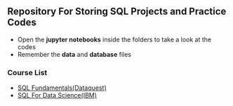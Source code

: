 ## Repository For Storing SQL Projects and Practice Codes

- Open the **jupyter notebooks** inside the folders to take a look at the codes
- Remember the **data** and **database** files

### Course List

- [SQL Fundamentals(Dataquest)](https://app.dataquest.io/course/sql-fundamentals)
- [SQL For Data Science(IBM)](https://courses.edx.org/courses/course-v1:IBM+DB0201EN+1T2020/course/)
